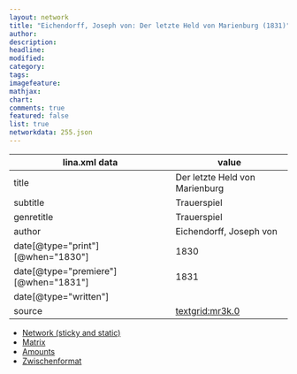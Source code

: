 ```yaml
---
layout: network
title: "Eichendorff, Joseph von: Der letzte Held von Marienburg (1831)"
author:
description:
headline:
modified:
category:
tags:
imagefeature: 
mathjax: 
chart: 
comments: true
featured: false
list: true
networkdata: 255.json
---
```

lina.xml data  | value
------------- | -------------
title|Der letzte Held von Marienburg
subtitle|Trauerspiel
genretitle|Trauerspiel
author|Eichendorff, Joseph von
date[@type="print"][@when="1830"]|1830
date[@type="premiere"][@when="1831"]|1831
date[@type="written"]|
source|[textgrid:mr3k.0](https://textgridlab.org/1.0/tgcrud-public/rest/textgrid:mr3k.0/data)



* [Network (sticky and static)](/linas/network255)
* [Matrix](/linas/matrix255)
* [Amounts](/linas/amount255)
* [Zwischenformat](/linas/lina255 )
